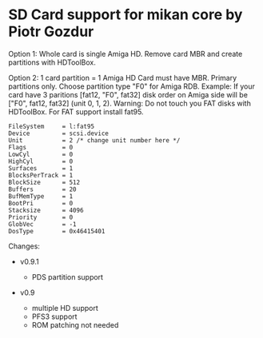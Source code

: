 # SD Card support for mikan core by Piotr Gozdur

Option 1:
  Whole card is single Amiga HD.
  Remove card MBR and create partitions with HDToolBox.

Option 2:
  1 card partition = 1 Amiga HD
  Card must have MBR. Primary partitions only.
  Choose partition type "F0" for Amiga RDB.
  Example: If your card have 3 paritions [fat12, "F0", fat32] disk order on Amiga side will be ["F0", fat12, fat32] (unit 0, 1, 2).
  Warning: Do not touch you FAT disks with HDToolBox.
  For FAT support install fat95.

	FileSystem     = l:fat95
	Device         = scsi.device
	Unit           = 2 /* change unit number here */
	Flags          = 0
	LowCyl         = 0
	HighCyl        = 0
	Surfaces       = 1
	BlocksPerTrack = 1
	BlockSize      = 512
	Buffers        = 20
	BufMemType     = 1
	BootPri        = 0
	Stacksize      = 4096
	Priority       = 0
	GlobVec        = -1
	DosType        = 0x46415401

Changes:

- v0.9.1
  - PDS partition support

- v0.9
  - multiple HD support
  - PFS3 support
  - ROM patching not needed
